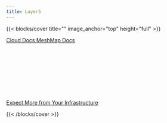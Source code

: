 ```yaml
---
title: Layer5
---
```


{{< blocks/cover title="" image_anchor="top" height="full" >}}

<!-- <h1 style="font-weight:800;margin-bottom: 4rem;font-size:5rem;">Expect More from Your Infrastructure</h1> -->
<div>
<a class="btn btn-lg btn-primary me-3 mb-4 l5btn" href="/docs/">
  Cloud Docs <i class="fas fa-arrow-alt-circle-right ms-2"></i>
</a>
<a class="btn btn-lg btn-secondary me-3 mb-4 l5btn"
href="/meshmap">
  MeshMap Docs <i class="fas fa-arrow-alt-circle-right ms-2"></i>
</a>
</div>
<div style="margin-top:15%;padding-top:15%"><a href="/cloud" class="dash">Expect More from Your Infrastructure</a>
</div>

<div class="dash-tangle"></div>
<div class="dash-ircle"></div>

{{< /blocks/cover >}}

<!-- 

{{% blocks/lead color="primary" %}}
Jump right in and learn about Layer5.
{{< blocks/link-down color="info" >}}

{{% /blocks/lead %}}


{{% blocks/section color="dark" type="row" %}}
{{% blocks/feature icon="fa-lightbulb" title="New chair metrics!" %}}
The Goldydocs UI now shows chair size metrics by default.

Please follow this space for updates!
{{% /blocks/feature %}}


{{% blocks/feature icon="fab fa-github" title="Contributions welcome!" url="https://github.com/google/docsy-example" %}}
We do a [Pull Request](https://github.com/google/docsy-example/pulls) contributions workflow on **GitHub**. New users are always welcome!
{{% /blocks/feature %}}


{{% blocks/feature icon="fab fa-twitter" title="Follow us on Twitter!" url="https://twitter.com/docsydocs" %}}
For announcement of latest features etc.
{{% /blocks/feature %}}


{{% /blocks/section %}}


{{% blocks/section %}}
This is the second section
{.h1 .text-center}
{{% /blocks/section %}}


{{% blocks/section type="row" %}}

{{% blocks/feature icon="fab fa-app-store-ios" title="Download **from AppStore**" %}}
Get the Goldydocs app!
{{% /blocks/feature %}}

{{% blocks/feature icon="fab fa-github" title="Contributions welcome!"
    url="https://github.com/google/docsy-example" %}}
We do a [Pull Request](https://github.com/google/docsy-example/pulls)
contributions workflow on **GitHub**. New users are always welcome!
{{% /blocks/feature %}}

{{% blocks/feature icon="fab fa-twitter" title="Follow us on Twitter!"
    url="https://twitter.com/GoHugoIO" %}}
For announcement of latest features etc.
{{% /blocks/feature %}}

{{% /blocks/section %}}


{{% blocks/section %}}
This is the another section
{.h1 .text-center}
{{% /blocks/section %}} -->